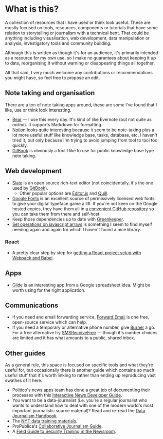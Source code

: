 # What is this?

A collection of resources that I have used or think look useful. These are mostly focused on tools, resources, components or tutorials that have some relation to storytelling or journalism with a technical bent. That could be anything including visualisation, web development, data manipulation or analysis, investigatory tools and community building.

Although this is written as though it's for an audience, it's primarily intended as a resource for my own use, so I make no guarantees about keeping it up to date, reorganising it without warning or disappearing things all together.

All that said, I very much welcome any contributions or recommendations you might have, so feel free to propose an edit.

## Note taking and organisation

There are a ton of note taking apps around, these are some I've found that I like, use or think look interesting.

* [Bear](https://bear.app/) — I use this every day. It's kind of like Evernote \(but not quite as _online_\). It supports Markdown for formatting.
* [Notion](https://www.notion.so/) looks quite interesting because it seem to be note-taking plus a lot more useful stuff like knowledge base, tasks, database, etc. I haven't tried it, but only because I'm trying to avoid jumping from tool to tool too quickly.
* [GitBook](https://gitbook.com) is obviously a tool I like to use for public knowledge base type note taking.

## Web development

* [Slate](https://www.slatejs.org/#/rich-text) is an open source rich-text editor \(not coincidentally, it's the one used by [GitBook](https://www.gitbook.com/)\).
  * Other popular options are [Editor.js](https://editorjs.io/) and [Quill](https://quilljs.com/).
* [Google Fonts](https://fonts.google.com/) is an excellent source of permissively licensed web fonts to give your digital typeface game a lift. If you're not keen on the Google hosted copies, they have them all in [a convenient GitHub repository](https://github.com/google/fonts) so you can take them from there and self-host
* Keep those dependencies up to date with [Greenkeeper](https://greenkeeper.io/).
* [Set operations on javascript arrays](https://medium.com/@alvaro.saburido/set-theory-for-arrays-in-es6-eb2f20a61848) is something I seem to find myself needing again and again for which I haven't found a nice library.

### React

* A pretty clear step by step for [getting a React project setup with Webpack and Babel](https://blog.usejournal.com/creating-a-react-app-from-scratch-f3c693b84658).

## Apps

* [Glide](https://www.glideapps.com) is an interesting app from a Google spreadsheet idea. Might be worth using for the right application.

## Communications

* If you need and email forwarding service, [Forward Email](https://forwardemail.net/) is one free, open-source service which can help.
* If you need a temporary or alternative phone number, give [Burner](https://www.burnerapp.com/) a go. For a free alternative try [SMSReceiveFree](https://smsreceivefree.com/) — though it's number choices are limited and it has what amounts to a public, shared inbox.

## Other guides

As a general rule, this space is focused on specific tools and what they're useful for, but occasionally there is another guide which contains so much useful stuff that it's worth linking to rather than ending up reproducing vast swathes of it here.

* Politico's news apps team has done a great job of documenting their processes with this [Interactive News Developer Guide](https://docs.politicoapps.com/politico-newsroom-developer-guide/).
* You want to be a data-journalist \(i.e. you're a regular journalist who wants to understand how to deal with one of the modern world's most important journalistic source material\)? Read and re-read the [Data Journalism Handbook](https://datajournalismhandbook.org/). 
* The [NYT data training materials](https://drive.google.com/drive/u/0/folders/1ZS57_40tWuIB7tV4APVMmTZ-5PXDwX9w).
* ProPublica's [Collaborative Journalism Guide](https://propublica.gitbook.io/collaborative/).
* A [Field Guide to Security Training in the Newsroom](https://the-field-guide-to-security-training-in-the-newsroom.readthedocs.io/en/latest/index.html).

